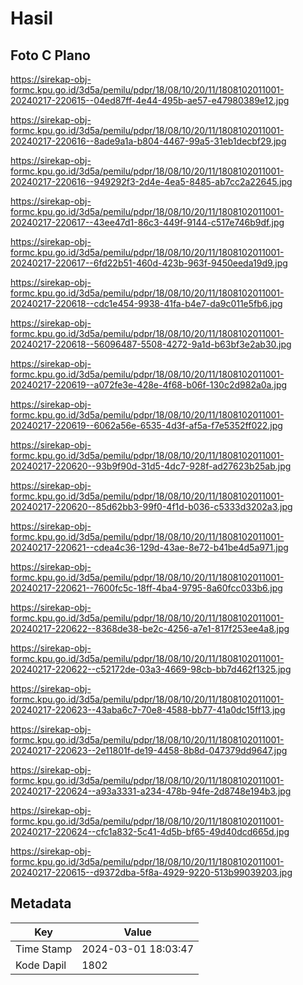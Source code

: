 # Hasil

## Foto C Plano

https://sirekap-obj-formc.kpu.go.id/3d5a/pemilu/pdpr/18/08/10/20/11/1808102011001-20240217-220615--04ed87ff-4e44-495b-ae57-e47980389e12.jpg

https://sirekap-obj-formc.kpu.go.id/3d5a/pemilu/pdpr/18/08/10/20/11/1808102011001-20240217-220616--8ade9a1a-b804-4467-99a5-31eb1decbf29.jpg

https://sirekap-obj-formc.kpu.go.id/3d5a/pemilu/pdpr/18/08/10/20/11/1808102011001-20240217-220616--949292f3-2d4e-4ea5-8485-ab7cc2a22645.jpg

https://sirekap-obj-formc.kpu.go.id/3d5a/pemilu/pdpr/18/08/10/20/11/1808102011001-20240217-220617--43ee47d1-86c3-449f-9144-c517e746b9df.jpg

https://sirekap-obj-formc.kpu.go.id/3d5a/pemilu/pdpr/18/08/10/20/11/1808102011001-20240217-220617--6fd22b51-460d-423b-963f-9450eeda19d9.jpg

https://sirekap-obj-formc.kpu.go.id/3d5a/pemilu/pdpr/18/08/10/20/11/1808102011001-20240217-220618--cdc1e454-9938-41fa-b4e7-da9c011e5fb6.jpg

https://sirekap-obj-formc.kpu.go.id/3d5a/pemilu/pdpr/18/08/10/20/11/1808102011001-20240217-220618--56096487-5508-4272-9a1d-b63bf3e2ab30.jpg

https://sirekap-obj-formc.kpu.go.id/3d5a/pemilu/pdpr/18/08/10/20/11/1808102011001-20240217-220619--a072fe3e-428e-4f68-b06f-130c2d982a0a.jpg

https://sirekap-obj-formc.kpu.go.id/3d5a/pemilu/pdpr/18/08/10/20/11/1808102011001-20240217-220619--6062a56e-6535-4d3f-af5a-f7e5352ff022.jpg

https://sirekap-obj-formc.kpu.go.id/3d5a/pemilu/pdpr/18/08/10/20/11/1808102011001-20240217-220620--93b9f90d-31d5-4dc7-928f-ad27623b25ab.jpg

https://sirekap-obj-formc.kpu.go.id/3d5a/pemilu/pdpr/18/08/10/20/11/1808102011001-20240217-220620--85d62bb3-99f0-4f1d-b036-c5333d3202a3.jpg

https://sirekap-obj-formc.kpu.go.id/3d5a/pemilu/pdpr/18/08/10/20/11/1808102011001-20240217-220621--cdea4c36-129d-43ae-8e72-b41be4d5a971.jpg

https://sirekap-obj-formc.kpu.go.id/3d5a/pemilu/pdpr/18/08/10/20/11/1808102011001-20240217-220621--7600fc5c-18ff-4ba4-9795-8a60fcc033b6.jpg

https://sirekap-obj-formc.kpu.go.id/3d5a/pemilu/pdpr/18/08/10/20/11/1808102011001-20240217-220622--8368de38-be2c-4256-a7e1-817f253ee4a8.jpg

https://sirekap-obj-formc.kpu.go.id/3d5a/pemilu/pdpr/18/08/10/20/11/1808102011001-20240217-220622--c52172de-03a3-4669-98cb-bb7d462f1325.jpg

https://sirekap-obj-formc.kpu.go.id/3d5a/pemilu/pdpr/18/08/10/20/11/1808102011001-20240217-220623--43aba6c7-70e8-4588-bb77-41a0dc15ff13.jpg

https://sirekap-obj-formc.kpu.go.id/3d5a/pemilu/pdpr/18/08/10/20/11/1808102011001-20240217-220623--2e11801f-de19-4458-8b8d-047379dd9647.jpg

https://sirekap-obj-formc.kpu.go.id/3d5a/pemilu/pdpr/18/08/10/20/11/1808102011001-20240217-220624--a93a3331-a234-478b-94fe-2d8748e194b3.jpg

https://sirekap-obj-formc.kpu.go.id/3d5a/pemilu/pdpr/18/08/10/20/11/1808102011001-20240217-220624--cfc1a832-5c41-4d5b-bf65-49d40dcd665d.jpg

https://sirekap-obj-formc.kpu.go.id/3d5a/pemilu/pdpr/18/08/10/20/11/1808102011001-20240217-220615--d9372dba-5f8a-4929-9220-513b99039203.jpg


## Metadata

| Key        | Value               |
| ---------- | ------------------- |
| Time Stamp | 2024-03-01 18:03:47 |
| Kode Dapil | 1802                |



